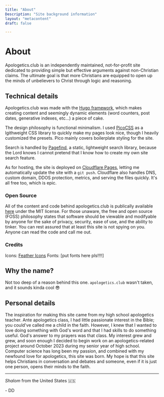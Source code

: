 ```yaml
---
title: "About"
Description: "Site background information"
layout: "metacontent"
draft: false

---
```


# About

Apologetics.club is an independently maintained, not-for-profit site dedicated to providing simple but effective arguments against non-Christian claims. The ultimate goal is that more Christians are equipped to open up the minds of unbelievers to Christ through logic and reasoning.

## Technical details

Apologetics.club was made with the [Hugo framework](https://gohugo.io), which makes creating content and seemingly dynamic elements (word counters, post dates, generative indexes, etc...) a piece of cake. 

The design philosophy is functional minimalism. I used [PicoCSS](https://picocss.com) as a lgithweight CSS library to quickly make my pages look nice, though I heavily customized the presets. Pico mainly covers boilerplate styling for the site.

Search is handled by [Pagefind](https://pagefind.app), a static, lightweight search library, because the Lord knows I cannot pretend that I know how to create my own site search feature.

As for hosting, the site is deployed on [Cloudflare Pages](https://pages.cloudflare.com), letting me automatically update the site with a `git push`. Cloudflare also handles DNS, custom domain, DDOS protection, metrics, and serving the files quickly. It's all free too, which is epic.

### Open Source

All of the content and code behind apologetics.club is publically available [here](https://github.com/daqnal/apologetics.club) under the MIT license. For those unaware, the free and open source (FOSS) philosophy states that software should be viewable and modifyable by anyone for the sake of privacy, security, ease of use, and the ability to tinker. You can rest assured that at least this site is not spying on you. Anyone can read the code and call me out.

### Credits

Icons: [Feather Icons](https://feathericons.com)
Fonts: [put fonts here pls!!!!]

## Why the name?

Not too deep of a reason behind this one. `apologetics.club` wasn't taken, and it sounds kinda cool 😎

## Personal details

The inspiration for making this site came from my high school apologetics teacher. Ante apologetics class, I had little passionate interest in the Bible; you could've called me a child in the faith. However, I knew that I wanted to love doing something with God's word and that I had skills to do something useful. God's answer to my prayers was that class. My interest grew and grew, and soon enough I decided to begin work on an apologetics-related project around October 2023 during my senior year of high school. Computer science has long been my passion, and combined with my newfound love for apologetics, this site was born. My hope is that this site helps Christians in conversation and debates and someone, even if it is just one person, opens their minds to the faith.

***


*Shalom* from the United States 🇺🇸

 \- DD
